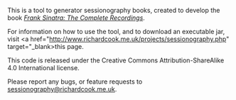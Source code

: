 This is a tool to generator sessionography books, created to develop the book <a href="http://www.richardcook.me.uk/projects/sinatra.php" target="_blank"><i>Frank Sinatra: The Complete Recordings</i></a>.

For information on how to use the tool, and to download an executable jar, visit <a href="http://www.richardcook.me.uk/projects/sessionography.php" target="_blank>this page</a>.

This code is released under the Creative Commons Attribution-ShareAlike 4.0 International license.

Please report any bugs, or feature requests to <a href="mailto:sessionography@richardcook.me.uk">sessionography@richardcook.me.uk</a>. 
